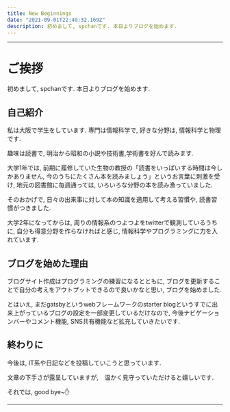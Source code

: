 ```yaml
---
title: New Beginnings
date: "2021-09-01T22:40:32.169Z"
description: 初めまして, spchanです. 本日よりブログを始めます.
---
```



---

# ご挨拶
初めまして, spchanです. 本日よりブログを始めます.

## 自己紹介
私は大阪で学生をしています. 専門は情報科学で, 好きな分野は, 情報科学と物理です.

趣味は読書で, 明治から昭和の小説や技術書,学術書を好んで読みます.

大学1年では, 前期に履修していた生物の教授の「読書をいっぱいする時間は今しかありません, 今のうちにたくさん本を読みましょう」というお言葉に刺激を受け, 地元の図書館に毎週通っては, いろいろな分野の本を読み漁っていました.

そのおかげで, 日々の出来事に対して本の知識を適用して考える習慣や, 読書習慣がつきました.

大学2年になってからは, 周りの情報系のつよつよをtwitterで観測しているうちに, 自分も得意分野を作らなければと感じ, 情報科学やプログラミングに力を入れています.

## ブログを始めた理由

ブログサイト作成はプログラミングの練習になるとともに, ブログを更新することで自分の考えをアウトプットできるので良いかなと思い, ブログを始めました.

とはいえ, まだgatsbyというwebフレームワークのstarter blogというすでに出来上がっているブログの設定を一部変更しているだけなので, 今後ナビゲーションバーやコメント機能, SNS共有機能など拡充していきたいです. 　



## 終わりに

今後は, IT系や日記などを投稿していこうと思っています.

文章の下手さが露呈していますが,　温かく見守っていただけると嬉しいです.

それでは, good bye~✋


---

